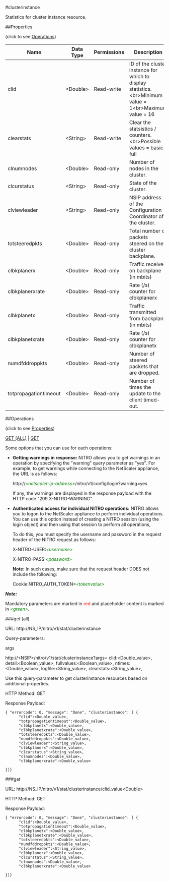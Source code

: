 #clusterinstance

Statistics for cluster instance resource.


##Properties 
<span>(click to see [Operations](#operations))</span>


<table><thead><tr><th>Name</th><th> Data Type</th><th> Permissions</th><th>Description</th></tr></thead><tbody><tr><td>clid</td><td>&lt;Double></td><td>Read-write</td><td>ID of the cluster instance for which to display statistics.&lt;br>Minimum value = 1&lt;br>Maximum value = 16</td><tr><tr><td>clearstats</td><td>&lt;String></td><td>Read-write</td><td>Clear the statsistics / counters.&lt;br>Possible values = basic, full</td><tr><tr><td>clnumnodes</td><td>&lt;Double></td><td>Read-only</td><td>Number of nodes in the cluster.</td><tr><tr><td>clcurstatus</td><td>&lt;String></td><td>Read-only</td><td>State of the cluster.</td><tr><tr><td>clviewleader</td><td>&lt;String></td><td>Read-only</td><td>NSIP address of the Configuration Coordinator of the cluster.</td><tr><tr><td>totsteeredpkts</td><td>&lt;Double></td><td>Read-only</td><td>Total number of packets steered on the cluster backplane.</td><tr><tr><td>clbkplanerx</td><td>&lt;Double></td><td>Read-only</td><td>Traffic received on backplane (in mbits)</td><tr><tr><td>clbkplanerxrate</td><td>&lt;Double></td><td>Read-only</td><td>Rate (/s) counter for clbkplanerx</td><tr><tr><td>clbkplanetx</td><td>&lt;Double></td><td>Read-only</td><td>Traffic transmitted from backplane (in mbits)</td><tr><tr><td>clbkplanetxrate</td><td>&lt;Double></td><td>Read-only</td><td>Rate (/s) counter for clbkplanetx</td><tr><tr><td>numdfddroppkts</td><td>&lt;Double></td><td>Read-only</td><td>Number of steered packets that are dropped.</td><tr><tr><td>totpropagationtimeout</td><td>&lt;Double></td><td>Read-only</td><td>Number of times the update to the client timed-out.</td><tr></tbody></table>
##Operations 
<span>(click to see [Properties](#properties))</span>


[GET (ALL)](#get-(all)) | [GET](#get)


Some options that you can use for each operations:
<ul><li><p><b>Getting warnings in response:</b> NITRO allows you to get warnings in an operation by specifying the "warning" query parameter as "yes". For example, to get warnings while connecting to the NetScaler appliance, the URL is as follows:</p><p>http://<span style="color:green;font-style:italic;">&lt;netscaler-ip-address&gt;</span>/nitro/v1/config/login?warning=yes</p><p>If any, the warnings are displayed in the response payload with the HTTP code "209 X-NITRO-WARNING".</p></li><li><p><b>Authenticated access for individual NITRO operations:</b> NITRO allows you to logon to the NetScaler appliance to perform individual operations. You can use this option instead of creating a NITRO session (using the login object) and then using that session to perform all operations,</p><p>To do this, you must specify the username and password in the request header of the NITRO request as follows:</p><p>X-NITRO-USER:<span style="color:green;font-style:italic;">&lt;username&gt;</span></p><p>X-NITRO-PASS:<span style="color:green;font-style:italic;">&lt;password&gt;</span></p><p><b>Note:</b> In such cases, make sure that the request header DOES not include the following:</p><p>Cookie:NITRO_AUTH_TOKEN=<span style="color:green;font-style:italic;">&lt;tokenvalue&gt;</span></p></li></ul>



***Note:*** 
Mandatory parameters are marked in <span style="color:#FF0000;">red</span> and placeholder content is marked in <span style="color:green;font-style:italic">&lt;green&gt;</span>.

###get (all)



URL: http://NS_IP/nitro/v1/stat/clusterinstance
Query-parameters:
args
http://&lt;NSIP&gt;/nitro/v1/stat/clusterinstance?args=      clid:&lt;Double_value&gt;,      detail:&lt;Boolean_value&gt;,      fullvalues:&lt;Boolean_value&gt;,      ntimes:&lt;Double_value&gt;,      logfile:&lt;String_value&gt;,      clearstats:&lt;String_value&gt;,
Use this query-parameter to get clusterinstance resources based on additional properties.



HTTP Method: GET
Response Payload: ```{ "errorcode": 0, "message": "Done", "clusterinstance": [ {      "clid":<Double_value>,      "totpropagationtimeout":<Double_value>,      "clbkplanetx":<Double_value>,      "clbkplanetxrate":<Double_value>,      "totsteeredpkts":<Double_value>,      "numdfddroppkts":<Double_value>,      "clviewleader":<String_value>,      "clbkplanerx":<Double_value>,      "clcurstatus":<String_value>,      "clnumnodes":<Double_value>,      "clbkplanerxrate":<Double_value>}]}```



###get



URL: http://NS_IP/nitro/v1/stat/clusterinstance/clid_value&lt;Double&gt;
HTTP Method: GET
Response Payload: ```{ "errorcode": 0, "message": "Done", "clusterinstance": [ {      "clid":<Double_value>,      "totpropagationtimeout":<Double_value>,      "clbkplanetx":<Double_value>,      "clbkplanetxrate":<Double_value>,      "totsteeredpkts":<Double_value>,      "numdfddroppkts":<Double_value>,      "clviewleader":<String_value>,      "clbkplanerx":<Double_value>,      "clcurstatus":<String_value>,      "clnumnodes":<Double_value>,      "clbkplanerxrate":<Double_value>}]}```



